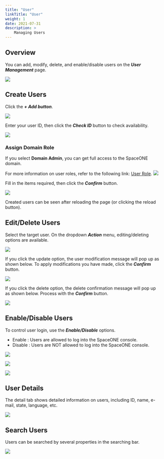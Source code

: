 ```yaml
---
title: "User"
linkTitle: "User"
weight: 1
date: 2021-07-31
description: >
    Managing Users
---
```


## Overview

You can add, modify, delete, and enable/disable users on the _**User Management**_ page.

![](/docs/guides/admin_guide/identity/user_img/user_img_01.png)

 

## Create Users

Click the _**+ Add button**_. 

![](/docs/guides/admin_guide/identity/user_img/user_img_02.png)

Enter your user ID, then click the _**Check ID**_ button to check availability.

![](/docs/guides/admin_guide/identity/user_img/user_img_03.png)


### Assign Domain Role

If you select **Domain Admin**, you can get full access to the SpaceONE domain.

For more information on user roles, refer to the following link: [User Role](/docs/guides/advanced_topics/user-role).
![](/docs/guides/admin_guide/identity/user_img/user_img_04.png)


Fill in the items required, then click the _**Confirm**_ button.

![](/docs/guides/admin_guide/identity/user_img/user_img_05.png)

Created users can be seen after reloading the page \(or clicking the reload button\).

## Edit/Delete Users

Select the target user. On the dropdown _**Action**_ menu, editing/deleting options are available.

![](/docs/guides/admin_guide/identity/user_img/user_img_06.png)

If you click the update option, the user modification message will pop up as shown below. To apply modifications you have made, click the _**Confirm**_ button.

![](/docs/guides/admin_guide/identity/user_img/user_img_07.png)

If you click the delete option, the delete confirmation message will pop up as shown below. Process with the _**Confirm**_ button.

![](/docs/guides/admin_guide/identity/user_img/user_img_08.png)

## Enable/Disable Users

To control user login, use the _**Enable/Disable**_ options.

* Enable : Users are allowed to log into the SpaceONE console.
* Disable : Users are NOT allowed to log into the SpaceONE console. 

![](/docs/guides/admin_guide/identity/user_img/user_img_09.png)

![](/docs/guides/admin_guide/identity/user_img/user_img_10.png)

![](/docs/guides/admin_guide/identity/user_img/user_img_11.png)

## User Details

The detail tab shows detailed information on users, including ID, name, e-mail, state, language, etc.

![](/docs/guides/admin_guide/identity/user_img/user_img_12.png)

## Search Users

Users can be searched by several properties in the searching bar.

![](/docs/guides/admin_guide/identity/user_img/user_img_13.png)




